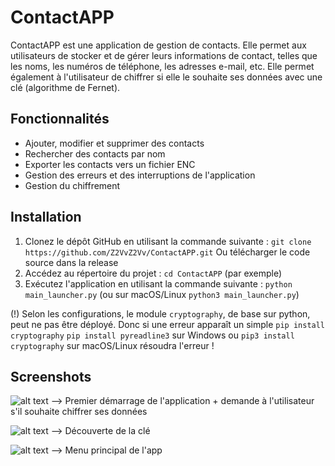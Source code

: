 # ContactAPP
ContactAPP est une application de gestion de contacts. Elle permet aux utilisateurs de stocker et de gérer leurs informations de contact, telles que les noms, les numéros de téléphone, les adresses e-mail, etc. Elle permet également à l'utilisateur de chiffrer si elle le souhaite ses données avec une clé (algorithme de Fernet).

## Fonctionnalités

- Ajouter, modifier et supprimer des contacts
- Rechercher des contacts par nom
- Exporter les contacts vers un fichier ENC
- Gestion des erreurs et des interruptions de l'application
- Gestion du chiffrement

## Installation

1. Clonez le dépôt GitHub en utilisant la commande suivante : ```git clone https://github.com/Z2VvZ2Vv/ContactAPP.git```
   Ou télécharger le code source dans la release
3. Accédez au répertoire du projet : ```cd ContactAPP``` (par exemple)
4. Exécutez l'application en utilisant la commande suivante : ```python main_launcher.py``` (ou sur macOS/Linux ```python3 main_launcher.py```)

(!) Selon les configurations, le module ```cryptography```, de base sur python, peut ne pas être déployé. Donc si une erreur apparaît un simple ```pip install cryptography``` ```pip install pyreadline3``` sur Windows ou ```pip3 install cryptography``` sur macOS/Linux résoudra l'erreur !

## Screenshots

![alt text](https://cdn.discordapp.com/attachments/1161284912419184680/1170821660006428822/image.png?ex=655a6fa4&is=6547faa4&hm=7906b533b62c648480260e5e74e92a33ccef2ce7357dc0161b88ed0c09b02c7e&)
--> Premier démarrage de l'application + demande à l'utilisateur s'il souhaite chiffrer ses données

![alt text](https://cdn.discordapp.com/attachments/1161284912419184680/1170821834896318524/image.png?ex=655a6fce&is=6547face&hm=33043dba4cb50e6d9c6c055c7760c855892b5f43e50442d178d21e3c08d8ac49&)
--> Découverte de la clé

![alt text](https://cdn.discordapp.com/attachments/1161284912419184680/1170821702276632606/image.png?ex=655a6fae&is=6547faae&hm=0fe74a7e77d3dcb8675444e67213eb293d56cc6d0276a41e99b6875e6986d638&)
--> Menu principal de l'app



